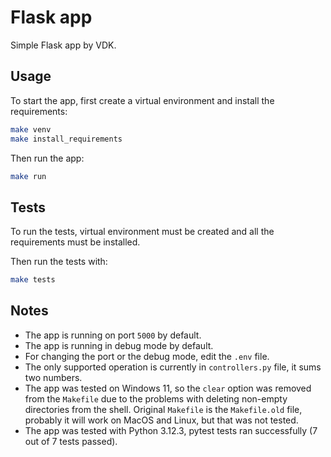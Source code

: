# Flask app

Simple Flask app by VDK.

## Usage

To start the app, first create a virtual environment and install the requirements:

```bash
make venv
make install_requirements
```

Then run the app:

```bash
make run
```

## Tests

To run the tests, virtual environment must be created and all the requirements must be installed.

Then run the tests with:

```bash
make tests
```

## Notes

- The app is running on port `5000` by default.
- The app is running in debug mode by default.
- For changing the port or the debug mode, edit the `.env` file.
- The only supported operation is currently in `controllers.py` file, it sums two numbers.
- The app was tested on Windows 11, so the `clear` option was removed from the `Makefile` due to the problems with deleting non-empty directories from the shell. Original `Makefile` is the `Makefile.old` file, probably it will work on MacOS and Linux, but that was not tested.
- The app was tested with Python 3.12.3, pytest tests ran successfully (7 out of 7 tests passed).